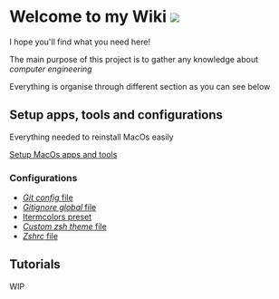 # Welcome to my Wiki <img src="https://img.icons8.com/ios/40/000000/bot.png">

I hope you'll find what you need here!

The main purpose of this project is to gather any knowledge about _computer engineering_

Everything is organise through different section as you can see below

## Setup apps, tools and configurations

Everything needed to reinstall MacOs easily

[Setup MacOs apps and tools](setup/macos/macos.md)

### Configurations

- [_Git config_ file](setup/macos/config/gitconfig)
- [_Gitignore global_ file](setup/macos/config/gitignore_global)
- [Itermcolors preset](setup/macos/config/preset.itermcolors)
- [_Custom zsh theme_ file](setup/macos/config/custom.zsh-theme)
- [_Zshrc_ file](setup/macos/config/zshrc)

## Tutorials

WIP
